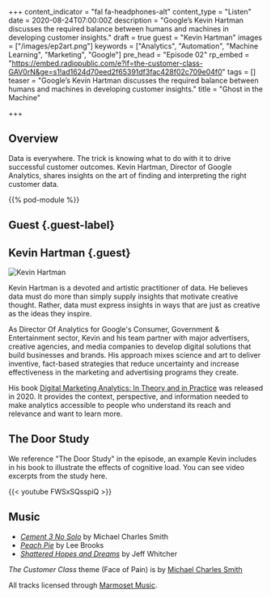 +++
content_indicator = "fal fa-headphones-alt"
content_type = "Listen"
date = 2020-08-24T07:00:00Z
description = "Google’s Kevin Hartman discusses the required balance between humans and machines in developing customer insights."
draft = true
guest = "Kevin Hartman"
images = ["/images/ep2art.png"]
keywords = ["Analytics", "Automation", "Machine Learning", "Marketing", "Google"]
pre_head = "Episode 02"
rp_embed = "https://embed.radiopublic.com/e?if=the-customer-class-GAV0rN&ge=s1!ad1624d70eed2f65391df3fac428f02c709e04f0"
tags = []
teaser = "Google’s Kevin Hartman discusses the required balance between humans and machines in developing customer insights."
title = "Ghost in the Machine"

+++
## Overview

Data is everywhere. The trick is knowing what to do with it to drive successful customer outcomes. Kevin Hartman, Director of Google Analytics, shares insights on the art of finding and interpreting the right customer data.

{{% pod-module %}}

## Guest {.guest-label}
##  Kevin Hartman {.guest}

![Kevin Hartman](/images/kevin-hartman.jpg)

Kevin Hartman is a devoted and artistic practitioner of data. He believes data must do more than simply supply insights that motivate creative thought. Rather, data must express insights in ways that are just as creative as the ideas they inspire.

As Director Of Analytics for Google's Consumer, Government & Entertainment sector, Kevin and his team partner with major advertisers, creative agencies, and media companies to develop digital solutions that build businesses and brands. His approach mixes science and art to deliver inventive, fact-based strategies that reduce uncertainty and increase effectiveness in the marketing and advertising programs they create.

His book [Digital Marketing Analytics: In Theory and in Practice](https://www.amazon.com/Digital-Marketing-Analytics-Practice-Version/dp/B087L31F2V/ref=sr_1_2?dchild=1&keywords=kevin+hartman&qid=1598038820&sr=8-2) was released in 2020. It provides the context, perspective, and information needed to make analytics accessible to people who understand its reach and relevance and want to learn more.

## The Door Study

We reference "The Door Study" in the episode, an example Kevin includes in his book to illustrate the effects of cognitive load. You can see video excerpts from the study here.

{{< youtube FWSxSQsspiQ >}}

## Music

- *[Cement 3 No Solo](https://www.marmosetmusic.com/browse/3259-cement-3-no-solo-instrumental)* by Michael Charles Smith
- *[Peach Pie](https://www.marmosetmusic.com/browse/2926-peach-pie-instrumental)* by Lee Brooks
- *[Shattered Hopes and Dreams](https://www.marmosetmusic.com/browse/59464-shattered-hopes-and-dreams-instrumental)* by Jeff Whitcher

_The Customer Class_ theme (Face of Pain) is by [Michael Charles Smith](https://www.marmosetmusic.com/artists/michael-charles-smith)

All tracks licensed through [Marmoset Music](https://www.marmosetmusic.com/).
